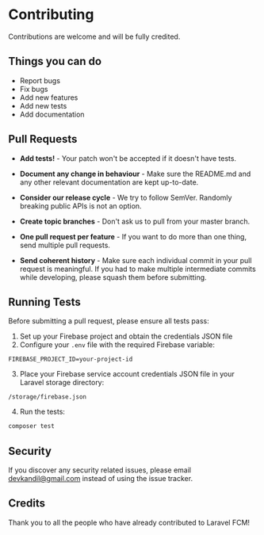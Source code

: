 # Contributing

Contributions are welcome and will be fully credited.

## Things you can do

- Report bugs
- Fix bugs
- Add new features
- Add new tests
- Add documentation

## Pull Requests

- **Add tests!** - Your patch won't be accepted if it doesn't have tests.

- **Document any change in behaviour** - Make sure the README.md and any other relevant documentation are kept up-to-date.

- **Consider our release cycle** - We try to follow SemVer. Randomly breaking public APIs is not an option.

- **Create topic branches** - Don't ask us to pull from your master branch.

- **One pull request per feature** - If you want to do more than one thing, send multiple pull requests.

- **Send coherent history** - Make sure each individual commit in your pull request is meaningful. If you had to make multiple intermediate commits while developing, please squash them before submitting.

## Running Tests

Before submitting a pull request, please ensure all tests pass:

1. Set up your Firebase project and obtain the credentials JSON file
2. Configure your `.env` file with the required Firebase variable:
```env
FIREBASE_PROJECT_ID=your-project-id
```

3. Place your Firebase service account credentials JSON file in your Laravel storage directory:
```
/storage/firebase.json
```

4. Run the tests:
```bash
composer test
```

## Security

If you discover any security related issues, please email devkandil@gmail.com instead of using the issue tracker.

## Credits

Thank you to all the people who have already contributed to Laravel FCM!